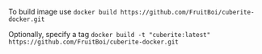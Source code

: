 To build image use ```docker build https://github.com/FruitBoi/cuberite-docker.git```

Optionally, specify a tag ```docker build -t "cuberite:latest" https://github.com/FruitBoi/cuberite-docker.git```

